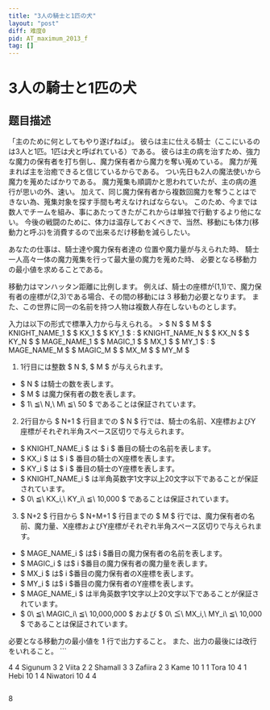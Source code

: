 ```yaml
---
title: "3人の騎士と1匹の犬"
layout: "post"
diff: 难度0
pid: AT_maximum_2013_f
tag: []
---
```


# 3人の騎士と1匹の犬

## 题目描述

[problemUrl]: https://atcoder.jp/contests/maximum-cup-2013/tasks/maximum_2013_f

 「主のために何としてもやり遂げねば」。 彼らは主に仕える騎士（ここにいるのは3人と1匹。1匹は犬と呼ばれている）である。 彼らは主の病を治すため、強力な魔力の保有者を打ち倒し、魔力保有者から魔力を奪い蒐めている。 魔力が蒐まれば主を治癒できると信じているからである。 つい先日も2人の魔法使いから魔力を蒐めたばかりである。 魔力蒐集も順調かと思われていたが、主の病の進行が思いの外、速い。 加えて、同じ魔力保有者から複数回魔力を奪うことはできない為、蒐集対象を探す手間も考えなければならない。 このため、今までは数人でチームを組み、事にあたってきたがこれからは単独で行動するより他にない。 今後の戦闘のために、体力は温存しておくべきで、当然、移動にも体力(移動力と呼ぶ)を消費するので出来るだけ移動を減らしたい。

 あなたの仕事は、騎士達や魔力保有者達の 位置や魔力量が与えられた時、 騎士一人高々一体の魔力蒐集を行って最大量の魔力を蒐めた時、 必要となる移動力の最小値を求めることである。

 移動力はマンハッタン距離に比例します。 例えば、騎士の座標が(1,1)で、魔力保有者の座標が(2,3)である場合、その間の移動には 3 移動力必要となります。 また、この世界に同一の名前を持つ人物は複数人存在しないものとします。

 入力は以下の形式で標準入力から与えられる。 > $ N $ $ M $ $ KNIGHT\_NAME_1 $ $ KX_1 $ $ KY_1 $ : $ KNIGHT\_NAME_N $ $ KX_N $ $ KY_N $ $ MAGE\_NAME_1 $ $ MAGIC_1 $ $ MX_1 $ $ MY_1 $ : $ MAGE\_NAME_M $ $ MAGIC_M $ $ MX_M $ $ MY_M $

1. 1行目には整数 $ N $, $ M $ が与えられます。 
  - $ N $ は騎士の数を表します。
  - $ M $ は魔力保有者の数を表します。
  - $ 1\ ≦\ N,\ M\ ≦\ 50 $ であることは保証されています。
2. 2行目から $ N+1 $ 行目までの $ N $ 行では、騎士の名前、X座標およびY座標がそれぞれ半角スペース区切りで与えられます。 
  - $ KNIGHT\_NAME_i $ は $ i $ 番目の騎士の名前を表します。
  - $ KX_i $ は $ i $ 番目の騎士のX座標を表します。
  - $ KY_i $ は $ i $ 番目の騎士のY座標を表します。
  - $ KNIGHT\_NAME_i $ は半角英数字1文字以上20文字以下であることが保証されています。
  - $ 0\ ≦\ KX_i,\ KY_i\ ≦\ 10,000 $ であることは保証されています。
3. $ N+2 $ 行目から $ N+M+1 $ 行目までの $ M $ 行では、魔力保有者の名前、魔力量、X座標およびY座標がそれぞれ半角スペース区切りで与えられます。 
  - $ MAGE\_NAME_i $ は$ i $番目の魔力保有者の名前を表します。
  - $ MAGIC_i $ は$ i $番目の魔力保有者の魔力量を表します。
  - $ MX_i $ は$ i $番目の魔力保有者のX座標を表します。
  - $ MY_i $ は$ i $番目の魔力保有者のY座標を表します。
  - $ MAGE\_NAME_i $ は半角英数字1文字以上20文字以下であることが保証されています。
  - $ 0\ ≦\ MAGIC_i\ ≦\ 10,000,000 $ および $ 0\ ≦\ MX_i,\ MY_i\ ≦\ 10,000 $ であることは保証されています。
 
 必要となる移動力の最小値を 1 行で出力すること。 また、出力の最後には改行をいれること。 ```

4 4
Sigunum 3 2
Viita 2 2
Shamall 3 3
Zafiira 2 3
Kame 10 1 1
Tora 10 4 1
Hebi 10 1 4
Niwatori 10 4 4
```

 ```

8
```

